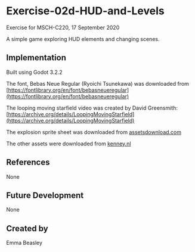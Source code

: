 # Exercise-02d-HUD-and-Levels
Exercise for MSCH-C220, 17 September 2020

A simple game exploring HUD elements and changing scenes.

## Implementation
Built using Godot 3.2.2

The font, Bebas Neue Regular (Ryoichi Tsunekawa) was downloaded from [https://fontlibrary.org/en/font/bebasneueregular](https://fontlibrary.org/en/font/bebasneueregular)

The looping moving starfield video was created by David Greensmith: [https://archive.org/details/LoopingMovingStarfield](https://archive.org/details/LoopingMovingStarfield)

The explosion sprite sheet was downloaded from [assetsdownload.com](https://assetsdownload.com/cartoon-explosion-2d-game-sprite-free-download/)

The other assets were downloaded from [kenney.nl](https://kenney.nl/assets)


## References
None

## Future Development
None

## Created by 
Emma Beasley

```

